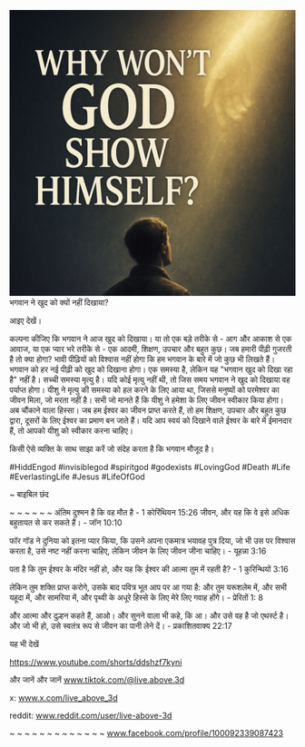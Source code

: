 ![Video cover image](../cover.jpeg)
भगवान ने खुद को क्यों नहीं दिखाया?

आइए देखें।

कल्पना कीजिए कि भगवान ने आज खुद को दिखाया।
या तो एक बड़े तरीके से - आग और आकाश से एक आवाज,
या एक प्यार भरे तरीके से - एक आदमी, शिक्षण, उपचार और बहुत कुछ।
जब हमारी पीढ़ी गुजरती है तो क्या होगा?
भावी पीढ़ियों को विश्वास नहीं होगा कि हम भगवान के बारे में जो कुछ भी लिखते हैं।
भगवान को हर नई पीढ़ी को खुद को दिखाना होगा।
एक समस्या है, लेकिन यह "भगवान खुद को दिखा रहा है" नहीं है।
सच्ची समस्या मृत्यु है।
यदि कोई मृत्यु नहीं थी, तो जिस समय भगवान ने खुद को दिखाया वह पर्याप्त होगा।
यीशु ने मृत्यु की समस्या को हल करने के लिए आया था, जिससे मनुष्यों को परमेश्वर का जीवन मिला, जो मरता नहीं है।
सभी जो मानते हैं कि यीशु ने हमेशा के लिए जीवन स्वीकार किया होगा।
अब चौंकाने वाला हिस्सा।
जब हम ईश्वर का जीवन प्राप्त करते हैं, तो हम शिक्षण, उपचार और बहुत कुछ द्वारा, दूसरों के लिए ईश्वर का प्रमाण बन जाते हैं।
यदि आप स्वयं को दिखाने वाले ईश्वर के बारे में ईमानदार हैं, तो आपको यीशु को स्वीकार करना चाहिए।

किसी ऐसे व्यक्ति के साथ साझा करें जो संदेह करता है कि भगवान मौजूद है।


#HiddEngod #invisiblegod #spiritgod #godexists #LovingGod #Death #Life #EverlastingLife #Jesus #LifeOfGod


~ बाइबिल छंद

~ ~ ~ ~ ~ ~ अंतिम दुश्मन है कि वह मौत है - 1 कोरिंथियन 15:26 जीवन, और यह कि वे इसे अधिक बहुतायत से कर सकते हैं। - जॉन 10:10

फॉर गॉड ने दुनिया को इतना प्यार किया, कि उसने अपना एकमात्र भयावह पुत्र दिया, जो भी उस पर विश्वास करता है, उसे नष्ट नहीं करना चाहिए, लेकिन जीवन के लिए जीवन जीना चाहिए। - यूहन्ना 3:16

पता है कि तुम ईश्वर के मंदिर नहीं हो, और यह कि ईश्वर की आत्मा तुम में रहती है? - 1 कुरिन्थियों 3:16

लेकिन तुम शक्ति प्राप्त करोगे, उसके बाद पवित्र भूत आप पर आ गया है: और तुम यरूशलेम में, और सभी यहूदा में, और सामरिया में, और पृथ्वी के अधूरे हिस्से के लिए मेरे लिए गवाह होंगे। - प्रेरितों 1: 8

और आत्मा और दुल्हन कहते हैं, आओ। और सुनने वाला भी कहे, कि आ। और उसे वह है जो एथर्स्ट है। और जो भी हो, उसे स्वतंत्र रूप से जीवन का पानी लेने दें। - प्रकाशितवाक्य 22:17

यह भी देखें


https://www.youtube.com/shorts/ddshzf7kyni

और जानें और जानें www.tiktok.com/@live.above.3d


x: www.x.com/live_above_3d

reddit: www.reddit.com/user/live-above-3d

~ ~ ~ ~ ~ ~ ~ ~ ~ ~ ~ ~ ~ www.facebook.com/profile/100092339087423




